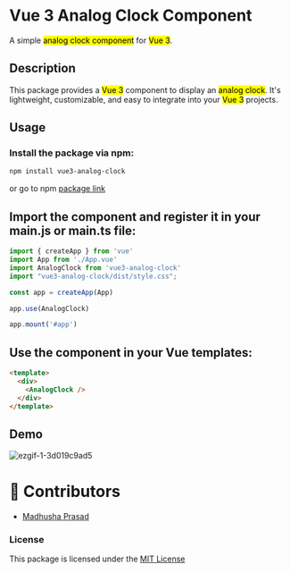 # Vue 3 Analog Clock Component

A simple <mark>analog clock component</mark> for <mark>Vue 3</mark>.


## Description
This package provides a <mark>Vue 3</mark> component to display an <mark>analog clock</mark>. It's lightweight, customizable, and easy to integrate into your <mark>Vue 3</mark> projects.

## Usage

### Install the package via npm:

```bash
npm install vue3-analog-clock
```
or go to npm [package link](https://www.npmjs.com/package/vue3-analog-clock)

## Import the component and register it in your main.js or main.ts file:
```javascript
import { createApp } from 'vue'
import App from './App.vue'
import AnalogClock from 'vue3-analog-clock'
import "vue3-analog-clock/dist/style.css";

const app = createApp(App)

app.use(AnalogClock)

app.mount('#app')
```

## Use the component in your Vue templates:

```html
<template>
  <div>
    <AnalogClock />
  </div>
</template>
```

## Demo

![ezgif-1-3d019c9ad5](https://github.com/MadhushaPrasad/vue-analog-clock/assets/50085447/fe6c60e1-a631-42cc-9d93-5bd1bc7e0791)

# 🌱 Contributors

- [Madhusha Prasad](https://github.com/MadhushaPrasad)

### License
This package is licensed under the [MIT License](https://github.com/MadhushaPrasad/vue-analog-clock/blob/main/LICENSE)
